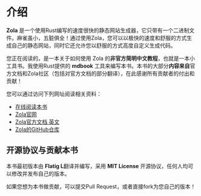 # 介绍
**Zola** 是一个使用Rust编写的速度很快的静态网站生成器，它只带有一个二进制文件。麻雀虽小，五脏俱全！通过使用Zola，您可以以极快的速度和舒服的方式生成自己的静态网站，同时它还允许您以舒服的方式高度自定义生成代码。

您正在阅读的，是一本关于如何使用 Zola 的**非官方简明中文教程**，也就是一本小工具书。我使用Rust提供的 **mdbook** 工具来编写本书。本书的大部分**内容来自**官方文档和Zola社区（包括对官方文档的部分翻译），在此感谢所有贡献者的付出和贡献！

您可以通过访问下列网址阅读相关资料：

- [在线阅读本书](https://flatig.vip/zola-book-zh/)
- [Zola官网](https://www.getzola.org/)
- [Zola官方文档 英文](https://www.getzola.org/documentation/getting-started/overview/)
- [Zola的GitHub仓库](https://github.com/getzola/zola/)



## 开源协议与贡献本书

本书最初版本由 **Flatig L**翻译并编写，采用 **MIT License** 开源协议，任何人均可以修改并发布自己的版本。

如果您想为本书做贡献，可以提交Pull Request，或者直接fork为您自己的版本！